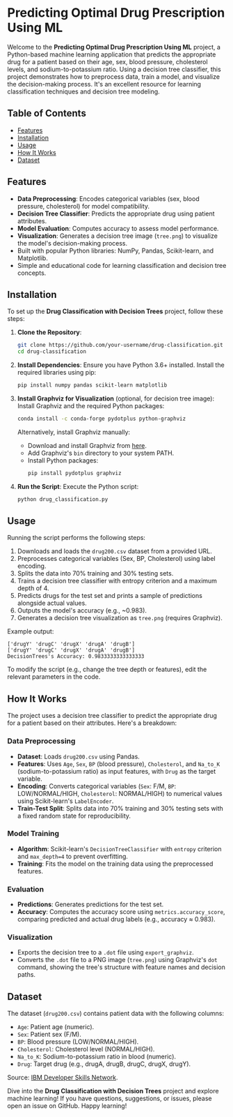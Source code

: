 # Predicting Optimal Drug Prescription Using ML

Welcome to the **Predicting Optimal Drug Prescription Using ML** project, a Python-based machine learning application that predicts the appropriate drug for a patient based on their age, sex, blood pressure, cholesterol levels, and sodium-to-potassium ratio. Using a decision tree classifier, this project demonstrates how to preprocess data, train a model, and visualize the decision-making process. It's an excellent resource for learning classification techniques and decision tree modeling.

## Table of Contents
- [Features](#features)
- [Installation](#installation)
- [Usage](#usage)
- [How It Works](#how-it-works)
- [Dataset](#dataset)

## Features
- **Data Preprocessing**: Encodes categorical variables (sex, blood pressure, cholesterol) for model compatibility.
- **Decision Tree Classifier**: Predicts the appropriate drug using patient attributes.
- **Model Evaluation**: Computes accuracy to assess model performance.
- **Visualization**: Generates a decision tree image (`tree.png`) to visualize the model's decision-making process.
- Built with popular Python libraries: NumPy, Pandas, Scikit-learn, and Matplotlib.
- Simple and educational code for learning classification and decision tree concepts.

## Installation
To set up the **Drug Classification with Decision Trees** project, follow these steps:

1. **Clone the Repository**:
   ```bash
   git clone https://github.com/your-username/drug-classification.git
   cd drug-classification
   ```

2. **Install Dependencies**:
   Ensure you have Python 3.6+ installed. Install the required libraries using pip:
   ```bash
   pip install numpy pandas scikit-learn matplotlib
   ```

3. **Install Graphviz for Visualization** (optional, for decision tree image):
   Install Graphviz and the required Python packages:
   ```bash
   conda install -c conda-forge pydotplus python-graphviz
   ```
   Alternatively, install Graphviz manually:
   - Download and install Graphviz from [here](https://graphviz.org/download/).
   - Add Graphviz's `bin` directory to your system PATH.
   - Install Python packages:
     ```bash
     pip install pydotplus graphviz
     ```

4. **Run the Script**:
   Execute the Python script:
   ```bash
   python drug_classification.py
   ```

## Usage
Running the script performs the following steps:
1. Downloads and loads the `drug200.csv` dataset from a provided URL.
2. Preprocesses categorical variables (Sex, BP, Cholesterol) using label encoding.
3. Splits the data into 70% training and 30% testing sets.
4. Trains a decision tree classifier with entropy criterion and a maximum depth of 4.
5. Predicts drugs for the test set and prints a sample of predictions alongside actual values.
6. Outputs the model's accuracy (e.g., ~0.983).
7. Generates a decision tree visualization as `tree.png` (requires Graphviz).

Example output:
```
['drugY' 'drugC' 'drugX' 'drugA' 'drugB']
['drugY' 'drugC' 'drugX' 'drugA' 'drugB']
DecisionTrees's Accuracy: 0.9833333333333333
```

To modify the script (e.g., change the tree depth or features), edit the relevant parameters in the code.

## How It Works
The project uses a decision tree classifier to predict the appropriate drug for a patient based on their attributes. Here's a breakdown:

### Data Preprocessing
- **Dataset**: Loads `drug200.csv` using Pandas.
- **Features**: Uses `Age`, `Sex`, `BP` (blood pressure), `Cholesterol`, and `Na_to_K` (sodium-to-potassium ratio) as input features, with `Drug` as the target variable.
- **Encoding**: Converts categorical variables (`Sex`: F/M, `BP`: LOW/NORMAL/HIGH, `Cholesterol`: NORMAL/HIGH) to numerical values using Scikit-learn's `LabelEncoder`.
- **Train-Test Split**: Splits data into 70% training and 30% testing sets with a fixed random state for reproducibility.

### Model Training
- **Algorithm**: Scikit-learn's `DecisionTreeClassifier` with `entropy` criterion and `max_depth=4` to prevent overfitting.
- **Training**: Fits the model on the training data using the preprocessed features.

### Evaluation
- **Predictions**: Generates predictions for the test set.
- **Accuracy**: Computes the accuracy score using `metrics.accuracy_score`, comparing predicted and actual drug labels (e.g., accuracy ≈ 0.983).

### Visualization
- Exports the decision tree to a `.dot` file using `export_graphviz`.
- Converts the `.dot` file to a PNG image (`tree.png`) using Graphviz's `dot` command, showing the tree's structure with feature names and decision paths.

## Dataset
The dataset (`drug200.csv`) contains patient data with the following columns:
- `Age`: Patient age (numeric).
- `Sex`: Patient sex (F/M).
- `BP`: Blood pressure (LOW/NORMAL/HIGH).
- `Cholesterol`: Cholesterol level (NORMAL/HIGH).
- `Na_to_K`: Sodium-to-potassium ratio in blood (numeric).
- `Drug`: Target drug (e.g., drugA, drugB, drugC, drugX, drugY).

Source: [IBM Developer Skills Network](https://cf-courses-data.s3.us.cloud-object-storage.appdomain.cloud/IBMDeveloperSkillsNetwork-ML0101EN-SkillsNetwork/labs/Module%203/data/drug200.csv).

Dive into the **Drug Classification with Decision Trees** project and explore machine learning! If you have questions, suggestions, or issues, please open an issue on GitHub. Happy learning!
